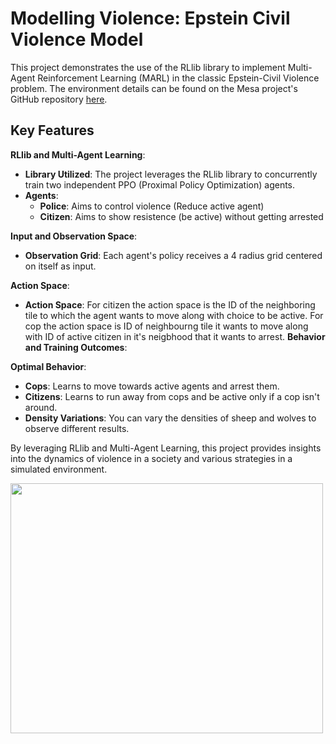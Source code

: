 # Modelling Violence: Epstein Civil Violence Model

This project demonstrates the use of the RLlib library to implement Multi-Agent Reinforcement Learning (MARL) in the classic Epstein-Civil Violence problem. The environment details can be found on the Mesa project's GitHub repository [here](https://github.com/projectmesa/mesa-examples/tree/main/examples/epstein_civil_violence).

## Key Features

**RLlib and Multi-Agent Learning**:
- **Library Utilized**: The project leverages the RLlib library to concurrently train two independent PPO (Proximal Policy Optimization) agents.
- **Agents**: 
  - **Police**: Aims to control violence (Reduce active agent)
  - **Citizen**: Aims to show resistence (be active) without getting arrested

**Input and Observation Space**:
- **Observation Grid**: Each agent's policy receives a 4 radius grid centered on itself as input.

**Action Space**:
- **Action Space**: For citizen the action space is the ID of the neighboring tile to which the agent wants to move along with choice to be active. For cop the action space is ID of neighbourng tile it wants to move along with ID of active citizen in it's neigbhood that it wants to arrest.
**Behavior and Training Outcomes**:

**Optimal Behavior**:
  - **Cops**: Learns to move towards active agents and arrest them.
  - **Citizens**: Learns to run away from cops and be active only if a cop isn't around.
- **Density Variations**: You can vary the densities of sheep and wolves to observe different results.

By leveraging RLlib and Multi-Agent Learning, this project provides insights into the dynamics of violence in a society and various strategies in a simulated environment.



<img src="wolf_sheep.gif" width="500" height="400">